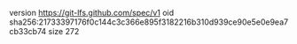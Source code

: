 version https://git-lfs.github.com/spec/v1
oid sha256:21733397176f0c144c3c366e895f3182216b310d939ce90e5e0e9ea7cb33cb74
size 272
